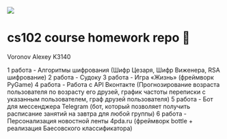 ![](http://opmns.ifmo.ru/bitrix/templates/main_page/images/itmo_eng.png)
# cs102 course homework repo 🍪
Voronov Alexey K3140

1 работа - Алгоритмы шифрования (Шифр Цезаря, Шифр Виженера, RSA шифрование)
2 работа - Судоку
3 работа - Игра «Жизнь» (фреймворк PyGame)
4 работа - Работа с API Вконтакте (Прогнозирование возраста пользователя по возрасту его друзей, график частоты переписки с указанным пользователем, граф друзей пользователя)
5 работа - Бот для мессенджера Telegram (бот, который позволяет получить расписание занятий на завтра для любой группы)
6 работа - Персонализация новостной ленты 4pda.ru (фреймворк bottle + реализация Баесовского классификатора)
